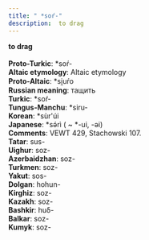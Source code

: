 ```yaml
---
title: " *soŕ-"
description:  to drag
---
```

<strong> to drag</strong><br><br>
<strong>Proto-Turkic</strong>:  *soŕ-<br>
<strong>Altaic etymology</strong>:  Altaic etymology<br>
<strong> Proto-Altaic</strong>:  *si̯uŕo<br>
<strong>Russian meaning</strong>:  тащить<br>
<strong>Turkic</strong>:  *soŕ-<br>
<strong>Tungus-Manchu</strong>:  *siru-<br>
<strong>Korean</strong>:  *sùr'úi<br>
<strong>Japanese</strong>:  *sǝ́rì ( ~ *-ui, -ǝi)<br>
<strong>Comments</strong>:  VEWT 429, Stachowski 107.<br>
<strong>Tatar</strong>:  sus-<br>
<strong>Uighur</strong>:  soz-<br>
<strong>Azerbaidzhan</strong>:  soz-<br>
<strong>Turkmen</strong>:  soz-<br>
<strong>Yakut</strong>:  sos-<br>
<strong>Dolgan</strong>:  hohun-<br>
<strong>Kirghiz</strong>:  soz-<br>
<strong>Kazakh</strong>:  soz-<br>
<strong>Bashkir</strong>:  huδ-<br>
<strong>Balkar</strong>:  soz-<br>
<strong>Kumyk</strong>:  soz-<br>


